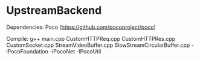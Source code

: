 # UpstreamBackend

Dependencies: Poco (https://github.com/pocoproject/poco)

Compile: g++ main.cpp CustomHTTPReq.cpp CustomHTTPRes.cpp CustomSocket.cpp StreamVideoBuffer.cpp SlowStreamCircularBuffer.cpp -lPocoFoundation -lPocoNet -lPocoUtil
